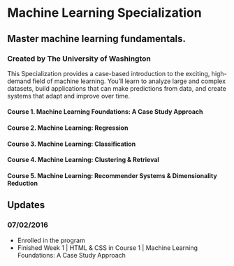 # Machine Learning Specialization
## Master machine learning fundamentals.
### Created by The University of Washington

This Specialization provides a case-based introduction to the exciting, high-demand field of machine learning. You’ll learn to analyze large and complex datasets, build applications that can make predictions from data, and create systems that adapt and improve over time.

#### Course 1. Machine Learning Foundations: A Case Study Approach
#### Course 2. Machine Learning: Regression
#### Course 3. Machine Learning: Classification
#### Course 4. Machine Learning: Clustering & Retrieval
#### Course 5. Machine Learning: Recommender Systems & Dimensionality Reduction

## Updates
### 07/02/2016
- Enrolled in the program
- Finished Week 1 | HTML & CSS in Course 1 | Machine Learning Foundations: A Case Study Approach

